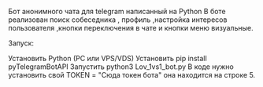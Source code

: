 Бот анонимного чата для telegram написанный на Python 
В боте реализован поиск собеседника , профиль ,настройка интересов пользователя ,кнопки переключения в чате и кнопки меню визуальные.

Запуск:

Установить Python (PC или VPS/VDS)
Установить pip install pyTelegramBotAPI
Запустить python3 Lov_1vs1_bot.py
В коде нужно установить свой TOKEN = "Сюда токен бота" она находится на строке 5.
